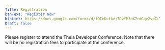 ```yaml
---
Title: Registration
btnText: "Register Now"
btnLink: https://docs.google.com/forms/d/1QIeDufbvj7DvYM3nX7rdGqe2vpZiTdq-X5JYyag00Hc
Draft: false
---
```


Please register to attend the Theia Developer Conference. Note that there will be no registration fees to participate at the conference.
